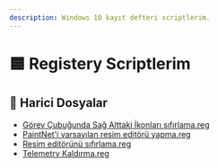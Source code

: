 ```yaml
---
description: Windows 10 kayıt defteri scriptlerim.
---
```


# 🟦 Registery Scriptlerim

<!--Index-->

## 📂 Harici Dosyalar

- [Görev Çubuğunda Sağ Alttaki İkonları sıfırlama.reg](./G%C3%B6rev%20%C3%87ubu%C4%9Funda%20Sa%C4%9F%20Alttaki%20%C4%B0konlar%C4%B1%20s%C4%B1f%C4%B1rlama.reg)
- [PaintNet'i varsayılan resim editörü yapma.reg](./PaintNet%27i%20varsay%C4%B1lan%20resim%20edit%C3%B6r%C3%BC%20yapma.reg)
- [Resim editörünü sıfırlama.reg](./Resim%20edit%C3%B6r%C3%BCn%C3%BC%20s%C4%B1f%C4%B1rlama.reg)
- [Telemetry Kaldırma.reg](./Telemetry%20Kald%C4%B1rma.reg)

<!--Index-->
